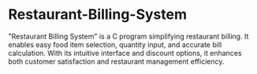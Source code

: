 # Restaurant-Billing-System
"Restaurant Billing System" is a C program simplifying restaurant billing. It enables easy food item selection, quantity input, and accurate bill calculation. With its intuitive interface and discount options, it enhances both customer satisfaction and restaurant management efficiency.
